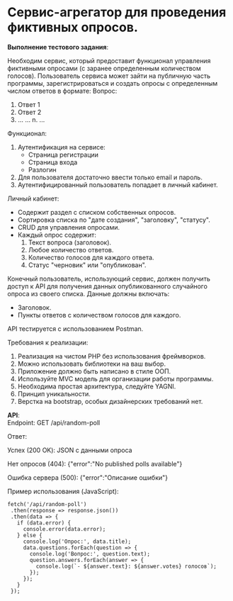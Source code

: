 # Сервис-агрегатор для проведения фиктивных опросов.
 **Выполнение тестового задания**: 

Необходим сервис, который предоставит функционал управления фиктивными опросами (с заранее определенным количеством голосов). Пользователь сервиса может зайти на публичную часть программы, зарегистрироваться и создать опросы с определенным числом ответов в формате:
Вопрос:
1. Ответ 1
2. Ответ 2
3. ...
...
n. ...

Функционал:
1. Аутентификация на сервисе:
   - Страница регистрации
   - Страница входа
   - Разлогин
2. Для пользователя достаточно ввести только email и пароль.
3. Аутентифицированный пользователь попадает в личный кабинет.

Личный кабинет:
- Содержит раздел с списком собственных опросов.
- Сортировка списка по "дате создания", "заголовку", "статусу".
- CRUD для управления опросами.
- Каждый опрос содержит:
  1. Текст вопроса (заголовок).
  2. Любое количество ответов.
  3. Количество голосов для каждого ответа.
  4. Статус "черновик" или "опубликован".

Конечный пользователь, использующий сервис, должен получить доступ к API для получения данных опубликованного случайного опроса из своего списка. Данные должны включать:
- Заголовок.
- Пункты ответов с количеством голосов для каждого.

API тестируется с использованием Postman.

Требования к реализации:
1. Реализация на чистом PHP без использования фреймворков.
2. Можно использовать библиотеки на ваш выбор.
3. Приложение должно быть написано в стиле ООП.
4. Используйте MVC модель для организации работы программы.
5. Необходима простая архитектура, следуйте YAGNI.
6. Принцип уникальности.
7. Верстка на bootstrap, особых дизайнерских требований нет.

 **API**:  
Endpoint:
GET /api/random-poll

Ответ:

Успех (200 OK): JSON с данными опроса

Нет опросов (404): {"error":"No published polls available"}

Ошибка сервера (500): {"error":"Описание ошибки"}

Пример использования (JavaScript):
 ```
fetch('/api/random-poll')
  .then(response => response.json())
  .then(data => {
    if (data.error) {
      console.error(data.error);
    } else {
      console.log('Опрос:', data.title);
      data.questions.forEach(question => {
        console.log('Вопрос:', question.text);
        question.answers.forEach(answer => {
          console.log(`- ${answer.text}: ${answer.votes} голосов`);
        });
      });
    }
  });
```
